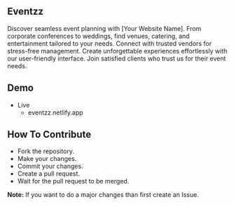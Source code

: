 ## Eventzz

Discover seamless event planning with [Your Website Name]. From corporate conferences to weddings, find venues, catering, and entertainment tailored to your needs. Connect with trusted vendors for stress-free management. Create unforgettable experiences effortlessly with our user-friendly interface. Join satisfied clients who trust us for their event needs.

## Demo
- Live
    - eventzz.netlify.app

## How To Contribute
- Fork the repository.
- Make your changes.
- Commit your changes.
- Create a pull request.
- Wait for the pull request to be merged.

**Note:** If you want to do a major changes than first create an Issue.

